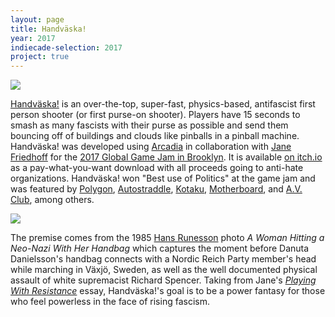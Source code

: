 ```yaml
---
layout: page
title: Handväska!
year: 2017
indiecade-selection: 2017
project: true
--- 
```


![](handväska.gif)

[Handväska!](https://nasser.itch.io/handvaska) is an over-the-top, super-fast, physics-based, antifascist first person shooter (or first purse-on shooter). Players have 15 seconds to smash as many fascists with their purse as possible and send them bouncing off of buildings and clouds like pinballs in a pinball machine. Handväska! was developed using [Arcadia](https://github.com/arcadia-unity/Arcadia/) in collaboration with [Jane Friedhoff](http://janefriedhoff.com/) for the [2017 Global Game Jam in Brooklyn](http://globalgamejam.org/2017/jam-sites/nyu-game-center). It is available [on itch.io](https://nasser.itch.io/handvaska) as a pay-what-you-want download with all proceeds going to anti-hate organizations. Handväska! won "Best use of Politics" at the game jam and was featured by [Polygon](http://www.polygon.com/2017/1/27/14418720/nazi-punching-video-game), [Autostraddle](https://www.autostraddle.com/handvaska-for-when-you-just-need-to-hit-some-virtual-nazis-with-a-purse-367938/), [Kotaku](https://kotaku.com/a-game-where-you-go-bowling-for-fascists-1792139419), [Motherboard](https://motherboard.vice.com/en_us/article/want-to-smash-nazis-with-handbags-theres-a-game-for-that), and [A.V. Club](http://www.avclub.com/article/here-come-more-video-games-about-punching-nazis-an-249983), among others.

![](danuta.jpeg)

The premise comes from the 1985 [Hans Runesson](http://www.hansrunesson.se/) photo *A Woman Hitting a Neo-Nazi With Her Handbag* which captures the moment before Danuta Danielsson's handbag connects with a Nordic Reich Party member's head while marching in Växjö, Sweden, as well as the well documented physical assault of white supremacist Richard Spencer. Taking from Jane's [*Playing With Resistance*](https://medium.com/@jfriedhoff/playing-with-resistance-a483b19d4fe7) essay, Handväska!'s goal is to be a power fantasy for those who feel powerless in the face of rising fascism.